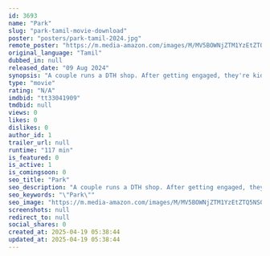 ```yaml
---
id: 3693
name: "Park"
slug: "park-tamil-movie-download"
poster: "posters/park-tamil-2024.jpg"
remote_poster: "https://m.media-amazon.com/images/M/MV5BOWNjZTM1YzEtZTQ5NS00M2YwLWExNGMtN2NkZThkYWExNzM1XkEyXkFqcGc@._V1_SX300.jpg"
original_language: "Tamil"
dubbed_in: null
released_date: "09 Aug 2024"
synopsis: "A couple runs a DTH shop. After getting engaged, they're kidnapped by gangsters. Unknowingly entering a haunted park, they become possessed and must escape the spirits."
type: "movie"
rating: "N/A"
imdbid: "tt33041909"
tmdbid: null
views: 0
likes: 0
dislikes: 0
author_id: 1
trailer_url: null
runtime: "117 min"
is_featured: 0
is_active: 1
is_comingsoon: 0
seo_title: "Park"
seo_description: "A couple runs a DTH shop. After getting engaged, they're kidnapped by gangsters. Unknowingly entering a haunted park, they become possessed and must escape the spirits."
seo_keywords: "\"Park\""
seo_image: "https://m.media-amazon.com/images/M/MV5BOWNjZTM1YzEtZTQ5NS00M2YwLWExNGMtN2NkZThkYWExNzM1XkEyXkFqcGc@._V1_SX300.jpg"
screenshots: null
redirect_to: null
social_shares: 0
created_at: 2025-04-19 05:38:44
updated_at: 2025-04-19 05:38:44
---
```


